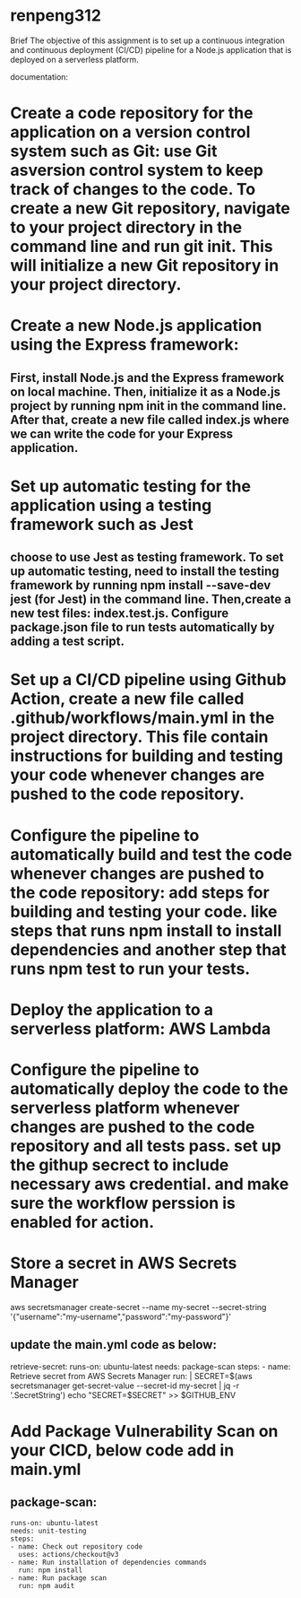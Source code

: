 # renpeng312
Brief
The objective of this assignment is to set up a continuous integration and continuous deployment (CI/CD) pipeline for a Node.js application that is deployed on a serverless platform.

documentation: 
# Create a code repository for the application on a version control system such as Git: use Git asversion control system to keep track of changes to the code. To create a new Git repository, navigate to your project directory in the command line and run git init. This will initialize a new Git repository in your project directory.

# Create a new Node.js application using the Express framework: 
## First, install Node.js and the Express framework on local machine. Then, initialize it as a Node.js project by running npm init in the command line. After that, create a new file called index.js where we can write the code for your Express application.

# Set up automatic testing for the application using a testing framework such as Jest 
## choose to use Jest as testing framework. To set up automatic testing, need to install the testing framework by running npm install --save-dev jest (for Jest) in the command line. Then,create a new test files: index.test.js. Configure package.json file to run tests automatically by adding a test script.


# Set up a CI/CD pipeline using Github Action, create a new file called .github/workflows/main.yml in the project directory. This file contain instructions for building and testing your code whenever changes are pushed to the code repository.

# Configure the pipeline to automatically build and test the code whenever changes are pushed to the code repository: add steps for building and testing your code. like steps that runs npm install to install dependencies and another step that runs npm test to run your tests.

# Deploy the application to a serverless platform: AWS Lambda

# Configure the pipeline to automatically deploy the code to the serverless platform whenever changes are pushed to the code repository and all tests pass. set up the githup secrect to include necessary aws credential. and make sure the workflow perssion is enabled for action.

# Store a secret in AWS Secrets Manager
aws secretsmanager create-secret --name my-secret --secret-string '{"username":"my-username","password":"my-password"}'
## update the main.yml code as below: 
retrieve-secret:
    runs-on: ubuntu-latest
    needs: package-scan
    steps:
      - name: Retrieve secret from AWS Secrets Manager
        run: |
          SECRET=$(aws secretsmanager get-secret-value --secret-id my-secret | jq -r '.SecretString')
          echo "SECRET=$SECRET" >> $GITHUB_ENV



# Add Package Vulnerability Scan on your CICD, below code add in main.yml 
##   package-scan:
    runs-on: ubuntu-latest
    needs: unit-testing
    steps:
    - name: Check out repository code
      uses: actions/checkout@v3
    - name: Run installation of dependencies commands
      run: npm install
    - name: Run package scan
      run: npm audit